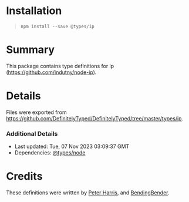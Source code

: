 # Installation
> `npm install --save @types/ip`

# Summary
This package contains type definitions for ip (https://github.com/indutny/node-ip).

# Details
Files were exported from https://github.com/DefinitelyTyped/DefinitelyTyped/tree/master/types/ip.

### Additional Details
 * Last updated: Tue, 07 Nov 2023 03:09:37 GMT
 * Dependencies: [@types/node](https://npmjs.com/package/@types/node)

# Credits
These definitions were written by [Peter Harris](https://github.com/codeanimal), and [BendingBender](https://github.com/BendingBender).
